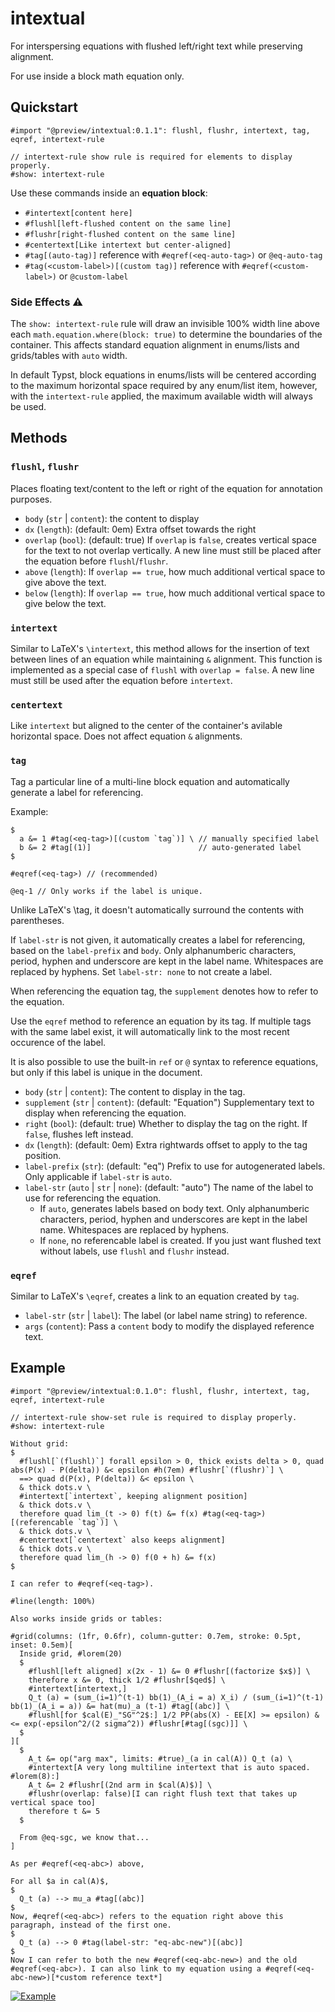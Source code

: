 # intextual

For interspersing equations with flushed left/right text while preserving alignment.

For use inside a block math equation only.

## Quickstart

```typst
#import "@preview/intextual:0.1.1": flushl, flushr, intertext, tag, eqref, intertext-rule

// intertext-rule show rule is required for elements to display properly.
#show: intertext-rule
```

Use these commands inside an **equation block**:

- `#intertext[content here]`
- `#flushl[left-flushed content on the same line]`
- `#flushr[right-flushed content on the same line]`
- `#centertext[Like intertext but center-aligned]`
- `#tag[(auto-tag)]` reference with `#eqref(<eq-auto-tag>)` or `@eq-auto-tag`
- `#tag(<custom-label>)[(custom tag)]` reference with `#eqref(<custom-label>)` or `@custom-label`

### Side Effects ⚠️

The `show: intertext-rule` rule will draw an invisible 100% width line above each `math.equation.where(block: true)` to determine the boundaries of the container. This affects standard equation alignment in enums/lists and grids/tables with `auto` width.

In default Typst, block equations in enums/lists will be centered according to the maximum horizontal space required by any enum/list item, however, with the `intertext-rule` applied, the maximum available width will always be used.

## Methods

### `flushl`, `flushr`

Places floating text/content to the left or right of the equation for annotation purposes.

- `body` (`str` | `content`): the content to display
- `dx` (`length`): (default: 0em) Extra offset towards the right
- `overlap` (`bool`): (default: true) If `overlap` is `false`, creates vertical space for the text
  to not overlap vertically. A new line must still be placed after the equation before
  `flushl`/`flushr`.
- `above` (`length`): If `overlap == true`, how much additional vertical space to give above the text.
- `below` (`length`): If `overlap == true`, how much additional vertical space to give below the text.

### `intertext`

Similar to LaTeX's `\intertext`, this method allows for the insertion of text between lines of an equation while maintaining `&` alignment. This function is implemented as a special case of `flushl` with `overlap = false`. A new line must still be used after the equation before `intertext`.

### `centertext`

Like `intertext` but aligned to the center of the container's avilable horizontal space. Does not affect equation `&` alignments.

### `tag`

Tag a particular line of a multi-line block equation and automatically generate a label
for referencing.

Example:

```typst
$
  a &= 1 #tag(<eq-tag>)[(custom `tag`)] \ // manually specified label
  b &= 2 #tag[(1)]                        // auto-generated label
$

#eqref(<eq-tag>) // (recommended)

@eq-1 // Only works if the label is unique.
```

Unlike LaTeX's \tag, it doesn't automatically surround the contents with parentheses.

If `label-str` is not given, it automatically creates a label for referencing, based on the
`label-prefix` and `body`. Only alphanumberic characters, period, hyphen and underscore are
kept in the label name. Whitespaces are replaced by hyphens. Set `label-str: none` to not
create a label.

When referencing the equation tag, the `supplement` denotes how to refer to the equation.

Use the `eqref` method to reference an equation by its tag. If multiple tags with the same
label exist, it will automatically link to the most recent occurence of the label.

It is also possible to use the built-in `ref` or `@` syntax to reference equations, but only
if this label is unique in the document.

- `body` (`str` | `content`): The content to display in the tag.
- `supplement` (`str` | `content`): (default: "Equation") Supplementary text to display when referencing the equation.
- `right` (`bool`): (default: true) Whether to display the tag on the right. If `false`, flushes left instead.
- `dx` (`length`): (default: 0em) Extra rightwards offset to apply to the tag position.
- `label-prefix` (`str`): (default: "eq") Prefix to use for autogenerated labels. Only applicable if `label-str` is `auto`.
- `label-str` (`auto` | `str` | `none`): (default: "auto") The name of the label to use for referencing the equation.
  - If `auto`, generates labels based on body text. Only alphanumberic characters, period,
    hyphen and underscores are kept in the label name. Whitespaces are replaced by hyphens.
  - If `none`, no referencable label is created. If you just want flushed text without labels, use `flushl` and `flushr` instead.

### `eqref`

Similar to LaTeX's `\eqref`, creates a link to an equation created by `tag`.

- `label-str` (`str` | `label`): The label (or label name string) to reference.
- `args` (`content`): Pass a `content` body to modify the displayed reference text.

## Example

```typst
#import "@preview/intextual:0.1.0": flushl, flushr, intertext, tag, eqref, intertext-rule

// intertext-rule show-set rule is required to display properly.
#show: intertext-rule

Without grid:
$
  #flushl[`(flushl)`] forall epsilon > 0, thick exists delta > 0, quad abs(P(x) - P(delta)) &< epsilon #h(7em) #flushr[`(flushr)`] \
  ==> quad d(P(x), P(delta)) &< epsilon \
  & thick dots.v \
  #intertext[`intertext`, keeping alignment position]
  & thick dots.v \
  therefore quad lim_(t -> 0) f(t) &= f(x) #tag(<eq-tag>)[(referencable `tag`)] \
  & thick dots.v \
  #centertext[`centertext` also keeps alignment]
  & thick dots.v \
  therefore quad lim_(h -> 0) f(0 + h) &= f(x)
$

I can refer to #eqref(<eq-tag>).

#line(length: 100%)

Also works inside grids or tables:

#grid(columns: (1fr, 0.6fr), column-gutter: 0.7em, stroke: 0.5pt, inset: 0.5em)[
  Inside grid, #lorem(20)
  $
    #flushl[left aligned] x(2x - 1) &= 0 #flushr[(factorize $x$)] \
    therefore x &= 0, thick 1/2 #flushr[$qed$] \
    #intertext[intertext,]
    Q_t (a) = (sum_(i=1)^(t-1) bb(1)_(A_i = a) X_i) / (sum_(i=1)^(t-1) bb(1)_(A_i = a)) &= hat(mu)_a (t-1) #tag[(abc)] \
    #flushl[for $cal(E)_"SG"^2$:] 1/2 PP(abs(X) - EE[X] >= epsilon) &<= exp(-epsilon^2/(2 sigma^2)) #flushr[#tag[(sgc)]] \
  $
][
  $
    A_t &= op("arg max", limits: #true)_(a in cal(A)) Q_t (a) \
    #intertext[A very long multiline intertext that is auto spaced. #lorem(8):]
    A_t &= 2 #flushr[(2nd arm in $cal(A)$)] \
    #flushr(overlap: false)[I can right flush text that takes up vertical space too]
    therefore t &= 5
  $

  From @eq-sgc, we know that...
]

As per #eqref(<eq-abc>) above,

For all $a in cal(A)$,
$
  Q_t (a) --> mu_a #tag[(abc)]
$
Now, #eqref(<eq-abc>) refers to the equation right above this paragraph, instead of the first one.
$
  Q_t (a) --> 0 #tag(label-str: "eq-abc-new")[(abc)]
$
Now I can refer to both the new #eqref(<eq-abc-new>) and the old #eqref(<eq-abc>). I can also link to my equation using a #eqref(<eq-abc-new>)[*custom reference text*]
```

[![Example](imgs/example.png)](./example.pdf)
